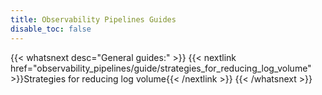 ```yaml
---
title: Observability Pipelines Guides
disable_toc: false
---
```


{{< whatsnext desc="General guides:" >}}
    {{< nextlink href="observability_pipelines/guide/strategies_for_reducing_log_volume" >}}Strategies for reducing log volume{{< /nextlink >}}
{{< /whatsnext >}}